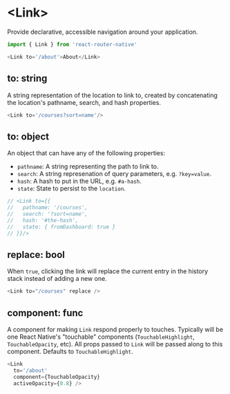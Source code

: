 # &lt;Link>

Provide declarative, accessible navigation around your application.

```js
import { Link } from 'react-router-native'

<Link to='/about'>About</Link>
```

## to: string

A string representation of the location to link to, created by concatenating the location's pathname, search, and hash properties.

```js
<Link to='/courses?sort=name'/>
```

## to: object

An object that can have any of the following properties:
  * `pathname`: A string representing the path to link to.
  * `search`: A string represenation of query parameters, e.g. `?key=value`.
  * `hash`: A hash to put in the URL, e.g. `#a-hash`.
  * `state`: State to persist to the `location`.

```js
// <Link to={{
//   pathname: '/courses',
//   search: '?sort=name',
//   hash: '#the-hash',
//   state: { fromDashboard: true }
// }}/>
```

## replace: bool

When `true`, clicking the link will replace the current entry in the history stack instead of adding a new one.

```js
<Link to="/courses" replace />
```

## component: func

A component for making `Link` respond properly to touches. Typically will be one React Native's "touchable" components (`TouchableHighlight`, `TouchableOpacity`, etc). All props passed to `Link` will be passed along to this component. Defaults to `TouchableHighlight`.

```js
<Link
  to='/about'
  component={TouchableOpacity}
  activeOpacity={0.8} />
```
